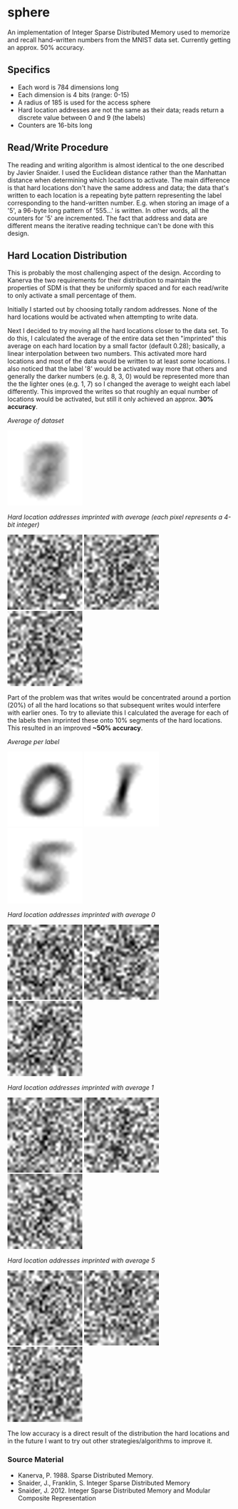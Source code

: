 # sphere
An implementation of Integer Sparse Distributed Memory used to memorize and recall hand-written numbers from the MNIST data set. Currently getting an approx. 50% accuracy.

## Specifics
- Each word is 784 dimensions long
- Each dimension is 4 bits (range: 0-15)
- A radius of 185 is used for the access sphere
- Hard location addresses are not the same as their data; reads return a discrete value between 0 and 9 (the labels)
- Counters are 16-bits long

## Read/Write Procedure
The reading and writing algorithm is almost identical to the one described by Javier Snaider. I used the Euclidean distance rather than the Manhattan distance when determining which locations to activate. The main difference is that hard locations don't have the same address and data; the data that's written to each location is a repeating byte pattern representing the label corresponding to the hand-written number. E.g. when storing an image of a '5', a 96-byte long pattern of '555...' is written. In other words, all the counters for '5' are incremented. The fact that address and data are different means the iterative reading technique can't be done with this design.

## Hard Location Distribution
This is probably the most challenging aspect of the design. According to Kanerva the two requirements for their distribution to maintain the properties of SDM is that they be uniformly spaced and for each read/write to only activate a small percentage of them.

Initially I started out by choosing totally random addresses. None of the hard locations would be activated when attempting to write data.

Next I decided to try moving all the hard locations closer to the data set. To do this, I calculated the average of the entire data set then "imprinted" this average on each hard location by a small factor (default 0.28); basically, a linear interpolation between two numbers. This activated more hard locations and most of the data would be written to at least _some_ locations. I also noticed that the label '8' would be activated way more  that others and generally the darker numbers (e.g. 8, 3, 0) would be represented more than the the lighter ones (e.g. 1, 7) so I changed the average to weight each label differently. This improved the writes so that roughly an equal number of locations would be activated, but still it only achieved an approx. **30% accuracy**.

_Average of dataset_

<img src="images/average.bmp" width="168" height="168"/>

_Hard location addresses  imprinted with average (each pixel represents a 4-bit integer)_

<img src="images/hl-unsegmented/HL-0.bmp"/> <img src="images/hl-unsegmented/HL-3.bmp"/> <img src="images/hl-unsegmented/HL-5.bmp"/>

Part of the problem was that writes would be concentrated around a portion (20%) of all the hard locations so that subsequent writes would interfere with earlier ones. To try to alleviate this I calculated the average for each of the labels then imprinted these onto 10% segments of the hard locations. This resulted in an improved **~50% accuracy**. 

_Average per label_

<img src="images/average-0.bmp" width="168" height="168" /> <img src="images/average-1.bmp" width="168" height="168"/> <img src="images/average-5.bmp" width="168" height="168"/>

_Hard location addresses imprinted with average 0_

<img src="images/hl-segmented/HL-0.bmp"/> <img src="images/hl-segmented/HL-1.bmp"/> <img src="images/hl-segmented/HL-2.bmp"/>

_Hard location addresses imprinted with average 1_

<img src="images/hl-segmented/HL-100.bmp"/> <img src="images/hl-segmented/HL-101.bmp"/> <img src="images/hl-segmented/HL-102.bmp"/>

_Hard location addresses imprinted with average 5_

<img src="images/hl-segmented/HL-500.bmp"/> <img src="images/hl-segmented/HL-501.bmp"/> <img src="images/hl-segmented/HL-502.bmp"/>

The low accuracy is a direct result of the distribution the hard locations and in the future I want to try out other strategies/algorithms to improve it.

### Source Material
- Kanerva, P. 1988. Sparse Distributed Memory.
- Snaider, J., Franklin, S. Integer Sparse Distributed Memory 
- Snaider, J. 2012. Integer Sparse Distributed Memory and Modular Composite Representation
